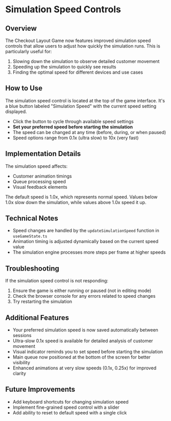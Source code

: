 # Simulation Speed Controls

## Overview
The Checkout Layout Game now features improved simulation speed controls that allow users to adjust how quickly the simulation runs. This is particularly useful for:

1. Slowing down the simulation to observe detailed customer movement
2. Speeding up the simulation to quickly see results
3. Finding the optimal speed for different devices and use cases

## How to Use
The simulation speed control is located at the top of the game interface. It's a blue button labeled "Simulation Speed" with the current speed setting displayed.

- Click the button to cycle through available speed settings
- **Set your preferred speed before starting the simulation**
- The speed can be changed at any time (before, during, or when paused)
- Speed options range from 0.1x (ultra slow) to 10x (very fast)

## Implementation Details
The simulation speed affects:
- Customer animation timings
- Queue processing speed
- Visual feedback elements

The default speed is 1.0x, which represents normal speed. Values below 1.0x slow down the simulation, while values above 1.0x speed it up.

## Technical Notes
- Speed changes are handled by the `updateSimulationSpeed` function in `useGameState.ts`
- Animation timing is adjusted dynamically based on the current speed value
- The simulation engine processes more steps per frame at higher speeds

## Troubleshooting
If the simulation speed control is not responding:
1. Ensure the game is either running or paused (not in editing mode)
2. Check the browser console for any errors related to speed changes
3. Try restarting the simulation

## Additional Features
- Your preferred simulation speed is now saved automatically between sessions
- Ultra-slow 0.1x speed is available for detailed analysis of customer movement
- Visual indicator reminds you to set speed before starting the simulation
- Main queue now positioned at the bottom of the screen for better visibility
- Enhanced animations at very slow speeds (0.1x, 0.25x) for improved clarity

## Future Improvements
- Add keyboard shortcuts for changing simulation speed
- Implement fine-grained speed control with a slider
- Add ability to reset to default speed with a single click
